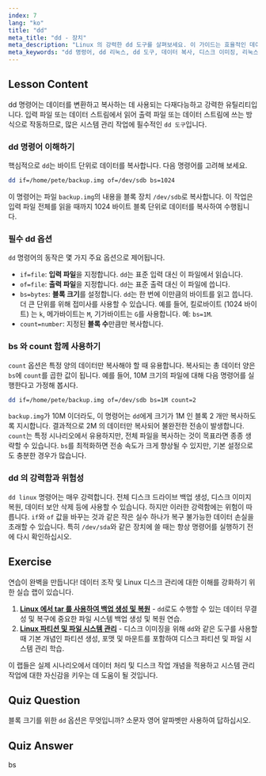 ```yaml
---
index: 7
lang: "ko"
title: "dd"
meta_title: "dd - 장치"
meta_description: "Linux 의 강력한 dd 도구를 살펴보세요. 이 가이드는 효율적인 데이터 복사, 디스크 이미징 및 백업을 위해 dd 리눅스 명령어를 사용하는 방법을 설명합니다. if, of, bs 와 같은 주요 옵션을 알아보세요."
meta_keywords: "dd 명령어, dd 리눅스, dd 도구, 데이터 복사, 디스크 이미징, 리눅스 튜토리얼, 초보자, 가이드, 데이터 백업"
---
```


## Lesson Content

dd 명령어는 데이터를 변환하고 복사하는 데 사용되는 다재다능하고 강력한 유틸리티입니다. 입력 파일 또는 데이터 스트림에서 읽어 출력 파일 또는 데이터 스트림에 쓰는 방식으로 작동하므로, 많은 시스템 관리 작업에 필수적인 `dd 도구`입니다.

### dd 명령어 이해하기

핵심적으로 `dd`는 바이트 단위로 데이터를 복사합니다. 다음 명령어를 고려해 보세요.

```bash
dd if=/home/pete/backup.img of=/dev/sdb bs=1024
```

이 명령어는 파일 `backup.img`의 내용을 블록 장치 `/dev/sdb`로 복사합니다. 이 작업은 입력 파일 전체를 읽을 때까지 1024 바이트 블록 단위로 데이터를 복사하여 수행됩니다.

### 필수 dd 옵션

`dd` 명령어의 동작은 몇 가지 주요 옵션으로 제어됩니다.

- `if=file`: **입력 파일**을 지정합니다. `dd`는 표준 입력 대신 이 파일에서 읽습니다.
- `of=file`: **출력 파일**을 지정합니다. `dd`는 표준 출력 대신 이 파일에 씁니다.
- `bs=bytes`: **블록 크기**를 설정합니다. `dd`는 한 번에 이만큼의 바이트를 읽고 씁니다. 더 큰 단위를 위해 접미사를 사용할 수 있습니다. 예를 들어, 킬로바이트 (1024 바이트) 는 `k`, 메가바이트는 `M`, 기가바이트는 `G`를 사용합니다. 예: `bs=1M`.
- `count=number`: 지정된 **블록 수**만큼만 복사합니다.

### bs 와 count 함께 사용하기

`count` 옵션은 특정 양의 데이터만 복사해야 할 때 유용합니다. 복사되는 총 데이터 양은 `bs`에 `count`를 곱한 값이 됩니다. 예를 들어, 10M 크기의 파일에 대해 다음 명령어를 실행한다고 가정해 봅시다.

```bash
dd if=/home/pete/backup.img of=/dev/sdb bs=1M count=2
```

`backup.img`가 10M 이더라도, 이 명령어는 `dd`에게 크기가 1M 인 블록 2 개만 복사하도록 지시합니다. 결과적으로 2M 의 데이터만 복사되어 불완전한 전송이 발생합니다. `count`는 특정 시나리오에서 유용하지만, 전체 파일을 복사하는 것이 목표라면 종종 생략할 수 있습니다. `bs`를 최적화하면 전송 속도가 크게 향상될 수 있지만, 기본 설정으로도 충분한 경우가 많습니다.

### dd 의 강력함과 위험성

`dd linux` 명령어는 매우 강력합니다. 전체 디스크 드라이브 백업 생성, 디스크 이미지 복원, 데이터 보안 삭제 등에 사용할 수 있습니다. 하지만 이러한 강력함에는 위험이 따릅니다. `if`와 `of` 값을 바꾸는 것과 같은 작은 실수 하나가 복구 불가능한 데이터 손실을 초래할 수 있습니다. 특히 `/dev/sda`와 같은 장치에 쓸 때는 항상 명령어를 실행하기 전에 다시 확인하십시오.

## Exercise

연습이 완벽을 만듭니다! 데이터 조작 및 Linux 디스크 관리에 대한 이해를 강화하기 위한 실습 랩이 있습니다.

1. **[Linux 에서 tar 를 사용하여 백업 생성 및 복원](https://labex.io/ko/labs/comptia-create-and-restore-a-backup-with-tar-in-linux-590843)** - `dd`로도 수행할 수 있는 데이터 무결성 및 복구에 중요한 파일 시스템 백업 생성 및 복원 연습.
2. **[Linux 파티션 및 파일 시스템 관리](https://labex.io/ko/labs/comptia-manage-linux-partitions-and-filesystems-590845)** - 디스크 이미징을 위해 `dd`와 같은 도구를 사용할 때 기본 개념인 파티션 생성, 포맷 및 마운트를 포함하여 디스크 파티션 및 파일 시스템 관리 학습.

이 랩들은 실제 시나리오에서 데이터 처리 및 디스크 작업 개념을 적용하고 시스템 관리 작업에 대한 자신감을 키우는 데 도움이 될 것입니다.

## Quiz Question

블록 크기를 위한 `dd` 옵션은 무엇입니까? 소문자 영어 알파벳만 사용하여 답하십시오.

## Quiz Answer

bs
